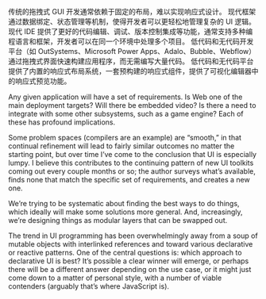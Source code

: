 
传统的拖拽式 GUI 开发通常依赖于固定的布局，难以实现响应式设计。
现代框架通过数据绑定、状态管理等机制，使得开发者可以更轻松地管理复杂的 UI 逻辑。
现代 IDE 提供了更好的代码编辑、调试、版本控制集成等功能，通常支持多种编程语言和框架，开发者可以在同一个环境中处理多个项目。
低代码和无代码开发平台（如 OutSystems、Microsoft Power Apps、Adalo、Bubble、Webflow）通过拖拽式界面快速构建应用程序，而无需编写大量代码。
低代码和无代码平台提供了内置的响应式布局系统，一套预构建的响应式组件，提供了可视化编辑器中的响应式预览功能。

Any given application will have a set of requirements. Is Web one of the main deployment targets? Will there be embedded video? Is there a need to integrate with some other subsystems, such as a game engine? Each of these has profound implications.

Some problem spaces (compilers are an example) are “smooth,” in that continual refinement will lead to fairly similar outcomes no matter the starting point, but over time I’ve come to the conclusion that UI is especially lumpy. I believe this contributes to the continuing pattern of new UI toolkits coming out every couple months or so; the author surveys what’s available, finds none that match the specific set of requirements, and creates a new one.

We’re trying to be systematic about finding the best ways to do things, which ideally will make some solutions more general. And, increasingly, we’re designing things as modular layers that can be swapped out.

The trend in UI programming has been overwhelmingly away from a soup of mutable objects with interlinked references and toward various declarative or reactive patterns. One of the central questions is: 
which approach to declarative UI is best? It’s possible a clear winner will emerge, or perhaps there will be a different answer depending on the use case, or it might just come down to a matter of personal style, with a number of viable contenders (arguably that’s where JavaScript is). 

